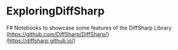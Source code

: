 # ExploringDiffSharp  
F# Notebooks to showcase some features of the DiffSharp Library  
(https://github.com/DiffSharp/DiffSharp/)  
/https://diffsharp.github.io/)
